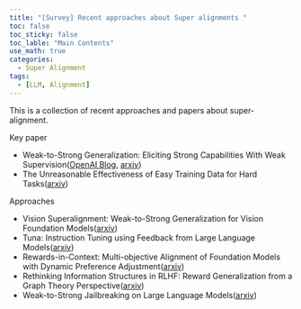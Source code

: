 ```yaml
---
title: "[Survey] Recent approaches about Super alignments "
toc: false
toc_sticky: false
toc_lable: "Main Contents"
use_math: true
categories:
  - Super Alignment
tags:
  - [LLM, Alignment]
---
```


This is a collection of recent approaches and papers about super-alignment.

Key paper
- Weak-to-Strong Generalization: Eliciting Strong Capabilities With Weak Supervision([OpenAI Blog](https://openai.com/research/weak-to-strong-generalization), [arxiv](https://arxiv.org/abs/2312.09390)) 
- The Unreasonable Effectiveness of Easy Training Data for Hard Tasks([arxiv](https://arxiv.org/abs/2401.06751))


Approaches
- Vision Superalignment: Weak-to-Strong Generalization for Vision Foundation Models([arxiv](https://arxiv.org/abs/2402.03749))
- Tuna: Instruction Tuning using Feedback from Large Language Models([arxiv](https://arxiv.org/abs/2310.13385))
- Rewards-in-Context: Multi-objective Alignment of Foundation Models with Dynamic Preference Adjustment([arxiv](https://arxiv.org/abs/2402.10207))
- Rethinking Information Structures in RLHF: Reward Generalization from a Graph Theory Perspective([arxiv](https://arxiv.org/abs/2402.10184))
- Weak-to-Strong Jailbreaking on Large Language Models([arxiv](https://arxiv.org/abs/2401.17256))